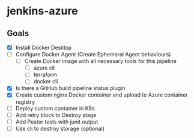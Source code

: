 # jenkins-azure

## Goals

- [x] Install Docker Desktop
- [ ] Configure Docker Agent (Create Ephemeral Agent behaviours)
  - [ ] Create Docker image with all necessary tools for this pipeline
    - [ ] azure cli
    - [ ] terraform
    - [ ] docker cli
- [x] Is there a GitHub build pipeline status plugin
- [x] Create custom nginx Docker container and upload to Azure container registry
- [ ] Deploy custom container in K8s
- [ ] Add retry block to Destroy stage
- [ ] Add Pester tests with junit output
- [ ] Use cli to destroy storage (optional)
